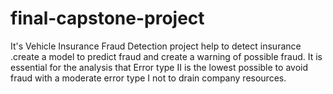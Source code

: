 # final-capstone-project
It's Vehicle Insurance Fraud Detection project help to detect insurance .create a model to predict fraud and create a warning of possible fraud. It is essential for the analysis that Error type II is the lowest possible to avoid fraud with a moderate error type I not to drain company resources.
